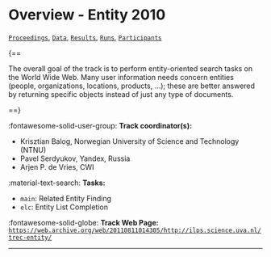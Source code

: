 # Overview - Entity 2010

[`Proceedings`](./proceedings.md), [`Data`](./data.md), [`Results`](./results.md), [`Runs`](./runs.md), [`Participants`](./participants.md)

{==

The overall goal of the track is to perform entity-oriented search tasks on the World Wide Web. Many user information needs concern entities (people, organizations, locations, products, ...); these are better answered by returning specific objects instead of just any type of documents.

==}

:fontawesome-solid-user-group: **Track coordinator(s):**

- Krisztian Balog, Norwegian University of Science and Technology (NTNU) 
- Pavel Serdyukov, Yandex, Russia 
- Arjen P. de Vries, CWI 

:material-text-search: **Tasks:**

- `main`: Related Entity Finding 
- `elc`: Entity List Completion 

:fontawesome-solid-globe: **Track Web Page:** [`https://web.archive.org/web/20110811014305/http://ilps.science.uva.nl/trec-entity/`](https://web.archive.org/web/20110811014305/http://ilps.science.uva.nl/trec-entity/) 

---

